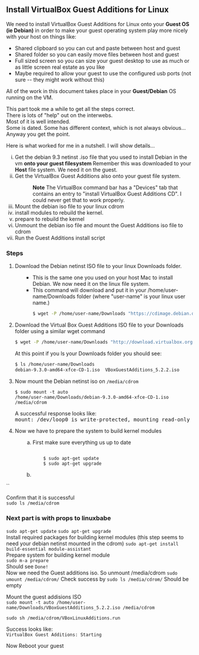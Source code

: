 ## Install VirtualBox Guest Additions for Linux  

We need to install VirtualBox Guest Additions for Linux onto your **Guest OS (ie Debian)** in order to make your guest operating system play more nicely with your host on things like:  
<ul>
  <li>Shared clipboard so you can cut and paste between host and guest
  <li>Shared folder so you can easily move files between host and guest
  <li>Full sized screen so you can size your guest desktop to use as much or as little screen real estate as you like
  <li>Maybe required to allow your guest to use the configured usb ports (not sure -- they might work without this)
</ul>

All of the work in this document takes place in your **Guest/Debian** OS running on the VM.  

This part took me a while to get all the steps correct.  
There is lots of "help" out on the interwebs.  
Most of it is well intended.  
Some is dated.  Some has different context, which is not always obvious...  
Anyway you get the point.

Here is what worked for me in a nutshell.  I will show details...
<ol type="i">
  <li>Get the debian 9.3 netinst .iso file that you used to install Debian in the vm <strong>onto your guest filesystem </strong>  
  Remember this was downloaded to your <strong>Host</strong> file system.  We need it on the guest.
  <li>Get the VirtualBox Guest Additions also onto your guest file system.
  <ul><ul><strong>Note</strong> The VirtualBox command bar has a "Devices" tab that contains an entry to "install VirtualBox Guest Additions CD".  I could never get that to work properly.
  </ul></ul>
  <li>Mount the debian iso file to your linux cdrom
  <li>install modules to rebuild the kernel.
  <li>prepare to rebuild the kernel
  <li>Unmount the debian iso file and mount the Guest Additions iso file to cdrom
  <li>Run the Guest Additions install script
</ol>

### Steps

<ol>
  <li>Download the Debian netinst ISO file to your linux Downloads folder.
    <ul><ul>
      <li>This is the same one you used on your host Mac to install Debian.  We now need it on the linux file system. 
      <li>This command will download and put it in your /home/user-name/Downloads folder (where "user-name" is your linux user name.)  

```bash
$ wget -P /home/user-name/Downloads "https://cdimage.debian.org/debian-cd/current/amd64/iso-cd/debian-9.3.0-amd64-xfce-CD-1.iso"
```
   </ul></ul>
    
  <li>Download the Virtual Box Guest Additions ISO file to your Downloads folder using a similar wget command  
  
```bash
$ wget -P /home/user-name/Downloads "http://download.virtualbox.org/virtualbox/5.2.2/VBoxGuestAdditions_5.2.2.iso"
```
At this point if you ls your Downloads folder you should see:

```bash
$ ls /home/user-name/Downloads
debian-9.3.0-amd64-xfce-CD-1.iso  VBoxGuestAdditions_5.2.2.iso
```
  <li>Now mount the Debian netinst iso on <code>/media/cdrom</code>  

<code>$ sudo mount -t auto /home/user-name/Downloads/debian-9.3.0-amd64-xfce-CD-1.iso /media/cdrom</code>  

A successful response looks like:  
<samp>mount: /dev/loop0 is write-protected, mounting read-only
</samp>

  <li>Now we have to prepare the system to build kernel modules
  <ol type="a"><ol type="a">
    <li> First make sure everything us up to date 
    <pre><code>
    $ sudo apt-get update  
    $ sudo apt-get upgrade  </code></pre>
    <li>


</ol></ol>



</ol>






``

Confirm that it is successful  
`sudo ls /media/cdrom`  
<fill in with copy paste>

### Next part is with props to linuxbabe 

`sudo apt-get update`
`sudo apt-get upgrade`  
Install required packages for building kernel modules (this step seems to need your debian netinst mounted in the cdrom)
`sudo apt-get install build-essential module-assistant`  
Prepare system for building kernel module  
`sudo m-a prepare`  
Should see `Done!`  
Now we need the Guest additions iso.  So unmount /media/cdrom
`sudo umount /media/cdrom/`
Check success by `sudo ls /media/cdrom/`  Should be empty  

Mount the guest addisions ISO   
`sudo mount -t auto /home/user-name/Downloads/VBoxGuestAdditions_5.2.2.iso /media/cdrom`  

`sudo sh /media/cdrom/VBoxLinuxAdditions.run`  

Success looks like:  
`VirtualBox Guest Additions: Starting`

Now Reboot your guest


